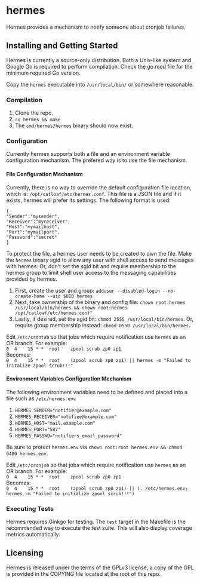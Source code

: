 # hermes

Hermes provides a mechanism to notify someone about cronjob failures.

## Installing and Getting Started

Hermes is currently a source-only distribution. Both a Unix-like system and Google Go is required to perform compilation.
Check the go.mod file for the minimum required Go version.

Copy the `hermes` executable into `/usr/local/bin/` or somewhere reasonable.

### Compilation

1. Clone the repo.
2. `cd hermes && make`
3. The `cmd/hermes/hermes` binary should now exist.

### Configuration

Currently hermes supports both a file and an environment variable configuration mechanism.
The prefered way is to use the file mechanism.

#### File Configuration Mechanism

Currently, there is no way to override the default configuration file location, which is: `/opt/catloaf/etc/hermes.conf`.
This file is a JSON file and if it exists, hermes will prefer its settings. The following format is used:

```
{
"Sender":"mysender",
"Receiver":"myreceiver",
"Host":"mymailhost",
"Port":"mymailport",
"Password":"secret"
}
```

To protect the file, a hermes user needs to be created to own the file. Make the `hermes` binary sgid to allow any user with
shell access to send messages with hermes. Or, don't set the sgid bit and require membership to the hermes group to limit shell user
access to the messaging capabilities provided by hermes.

1. First, create the user and group: `adduser --disabled-login --no-create-home --uid $UID hermes`
2. Next, take ownership of the binary and config file: `chown root:hermes /usr/local/bin/hermes && chown root:hermes /opt/catloaf/etc/hermes.conf"`
3. Lastly, if desired, set the sgid bit: `chmod 2555 /usr/local/bin/hermes`. Or, require group membership instead: `chmod 0550 /usr/local/bin/hermes`.

Edit `/etc/crontab` so that jobs which require notification use `hermes` as an OR branch.
For example: \
`0  4    15 * *  root    zpool scrub zp0 zp1` \
Becomes: \
`0  4    15 * *  root    (zpool scrub zp0 zp1) || hermes -m "Failed to initalize zpool scrub!!!"`

#### Environment Variables Configuration Mechanism

The following environment variables need to be defined and placed into a file such as `/etc/hermes.env`

1. `HERMES_SENDER="notifier@example.com"`
2. `HERMES_RECEIVER="notifiee@example.com"`
3. `HERMES_HOST="mail.example.com"`
4. `HERMES_PORT="587"`
5. `HERMES_PASSWD="notifiers_email_password"`

Be sure to protect `hermes.env` via `chown root:root hermes.env && chmod 0400 hermes.env`.

Edit `/etc/cronjob` so that jobs which require notification use `hermes` as an OR branch.
For example: \
`0  4    15 * *  root    zpool scrub zp0 zp1` \
Becomes: \
`0  4    15 * *  root    (zpool scrub zp0 zp1) || (. /etc/hermes.env; hermes -m "Failed to initialize zpool scrub!!!")`

### Executing Tests

Hermes requires Ginkgo for testing. The `test` target in the Makefile is the recommended way to execute the test suite.
This will also display coverage metrics automatically.

## Licensing

Hermes is released under the terms of the GPLv3 license, a copy of the GPL is provided in the COPYING
file located at the root of this repo.
